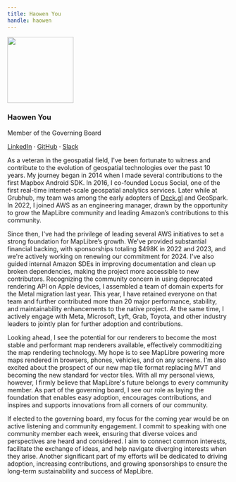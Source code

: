 ```yaml
---
title: Haowen You
handle: haowen
---
```


<div class="text-center mb-5">
    <img
        src="https://avatars.githubusercontent.com/u/3392907?v=4s"
        width="150"
        class="rounded-circle mt-3"
    />
    <h3 class="m-3">Haowen You</h3>
    <p>Member of the Governing Board</p>
    <p><a href="https://www.linkedin.com/in/hyou/">LinkedIn</a> · <a href="https://github.com/hy9be">GitHub</a> · <a href="https://osmus.slack.com/team/U03NNTKD3N1">Slack</a>
</div>

As a veteran in the geospatial field, I've been fortunate to witness and contribute to the evolution of geospatial technologies over the past 10 years. My journey began in 2014 when I made several contributions to the first Mapbox Android SDK. In 2016, I co-founded Locus Social, one of the first real-time internet-scale geospatial analytics services. Later while at Grubhub, my team was among the early adopters of [Deck.gl](http://deck.gl/) and GeoSpark. In 2022, I joined AWS as an engineering manager, drawn by the opportunity to grow the MapLibre community and leading Amazon’s contributions to this community.

Since then, I've had the privilege of leading several AWS initiatives to set a strong foundation for MapLibre’s growth. We've provided substantial financial backing, with sponsorships totaling $498K in 2022 and 2023, and we're actively working on renewing our commitment for 2024. I've also guided internal Amazon SDEs in improving documentation and clean up broken dependencies, making the project more accessible to new contributors. Recognizing the community concern in using deprecated rendering API on Apple devices, I assembled a team of domain experts for the Metal migration last year. This year, I have retained everyone on that team and further contributed more than 20 major performance, stability, and maintainability enhancements to the native project. At the same time, I actively engage with Meta, Microsoft, Lyft, Grab, Toyota, and other industry leaders to jointly plan for further adoption and contributions.

Looking ahead, I see the potential for our renderers to become the most stable and performant map renderers available, effectively commoditizing the map rendering technology. My hope is to see MapLibre powering more maps rendered in browsers, phones, vehicles, and on any screens. I'm also excited about the prospect of our new map tile format replacing MVT and becoming the new standard for vector tiles. With all my personal views, however, I firmly believe that MapLibre's future belongs to every community member. As part of the governing board, I see our role as laying the foundation that enables easy adoption, encourages contributions, and inspires and supports innovations from all corners of our community.

If elected to the governing board, my focus for the coming year would be on active listening and community engagement. I commit to speaking with one community member each week, ensuring that diverse voices and perspectives are heard and considered. I aim to connect common interests, facilitate the exchange of ideas, and help navigate diverging interests when they arise. Another significant part of my efforts will be dedicated to driving adoption, increasing contributions, and growing sponsorships to ensure the long-term sustainability and success of MapLibre.
